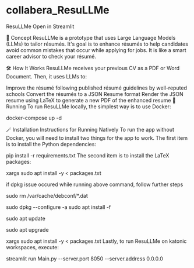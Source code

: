 # collabera_ResuLLMe

ResuLLMe Open in Streamlit  

🚀 Concept
ResuLLMe is a prototype that uses Large Language Models (LLMs) to tailor résumés. It's goal is to enhance résumés to help candidates avoid common mistakes that occur while applying for jobs. It is like a smart career advisor to check your résumé.

🛠 How It Works
ResuLLMe receives your previous CV as a PDF or Word Document. Then, it uses LLMs to:

Improve the résumé following published résumé guidelines by well-reputed schools
Convert the résumés to a JSON Resume format
Render the JSON resume using LaTeX to generate a new PDF of the enhanced resume
🏃 Running
To run ResuLLMe locally, the simplest way is to use Docker:

docker-compose up -d

🪄 Installation Instructions for Running Natively
To run the app without Docker, you will need to install two things for the app to work. The first item is to install the Python dependencies:

pip install -r requirements.txt
The second item is to install the LaTeX packages:

xargs sudo apt install -y < packages.txt

if dpkg issue occured while running above command, follow further steps

sudo rm /var/cache/debconf/*.dat

sudo dpkg --configure -a sudo apt install -f

sudo apt update

sudo apt upgrade

xargs sudo apt install -y < packages.txt
Lastly, to run ResuLLMe on katonic workspaces, execute:

streamlit run Main.py --server.port 8050 --server.address 0.0.0.0



